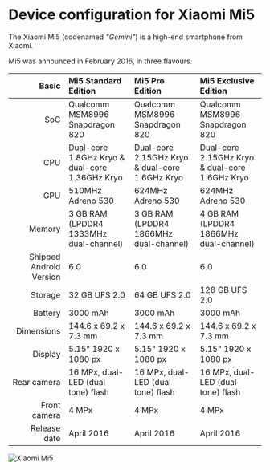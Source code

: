 Device configuration for Xiaomi Mi5
===================================

The Xiaomi Mi5 (codenamed _"Gemini"_) is a high-end smartphone from Xiaomi.

Mi5 was announced in February 2016, in three flavours.

| Basic        | Mi5 Standard Edition                            | Mi5 Pro Edition                                 | Mi5 Exclusive Edition                          |
| -----------: | :---------------------------------------------- | :---------------------------------------------- | :--------------------------------------------- |
| SoC          | Qualcomm MSM8996 Snapdragon 820                 | Qualcomm MSM8996 Snapdragon 820                 | Qualcomm MSM8996 Snapdragon 820                |
| CPU          | Dual-core 1.8GHz Kryo & dual-core 1.36GHz Kryo  | Dual-core 2.15GHz Kryo & dual-core 1.6GHz Kryo  | Dual-core 2.15GHz Kryo & dual-core 1.6GHz Kryo |
| GPU          | 510MHz Adreno 530                               | 624MHz Adreno 530                               | 624MHz Adreno 530                              |
| Memory       | 3 GB RAM (LPDDR4 1333MHz dual-channel)          | 3 GB RAM (LPDDR4 1866MHz dual-channel)          | 4 GB RAM (LPDDR4 1866MHz dual-channel)         |
| Shipped Android Version | 6.0                                  | 6.0                                             | 6.0                                            |
| Storage      | 32 GB UFS 2.0                                   | 64 GB UFS 2.0                                   | 128 GB UFS 2.0                                 |
| Battery      | 3000 mAh                                        | 3000 mAh                                        | 3000 mAh                                       |
| Dimensions   | 144.6 x 69.2 x 7.3 mm                           | 144.6 x 69.2 x 7.3 mm                           | 144.6 x 69.2 x 7.3 mm                          |
| Display      | 5.15" 1920 x 1080 px                            | 5.15" 1920 x 1080 px                            | 5.15" 1920 x 1080 px                           |
| Rear camera  | 16 MPx, dual-LED (dual tone) flash              | 16 MPx, dual-LED (dual tone) flash              | 16 MPx, dual-LED (dual tone) flash             |
| Front camera | 4 MPx                                           | 4 MPx                                           | 4 MPx                                          |
| Release date | April 2016                                      | April 2016                                      | April 2016                                     |


![Xiaomi Mi5](http://xiaomi-mi.com/uploads/CatalogueImage/xiaomi-mi-5-black-01_14051_1456305832.jpg "Xiaomi Mi5 in black")
